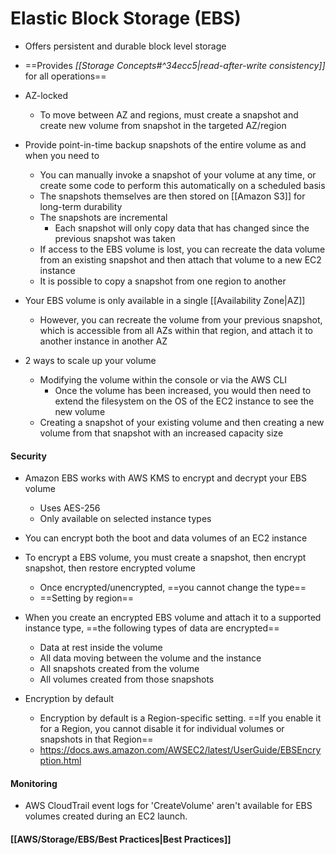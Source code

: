 # Elastic Block Storage (EBS)

- Offers persistent and durable block level storage

- ==Provides *[[Storage Concepts#^34ecc5|read-after-write consistency]]* for all operations==

- AZ-locked
	- To move between AZ and regions, must create a snapshot and create new volume from snapshot in the targeted AZ/region

- Provide point-in-time backup snapshots of the entire volume as and when you need to
	- You can manually invoke a snapshot of your volume at any time, or create some code to perform this automatically on a scheduled basis
	- The snapshots themselves are then stored on [[Amazon S3]] for long-term durability
	- The snapshots are incremental
		- Each snapshot will only copy data that has changed since the previous snapshot was taken
	- If access to the EBS volume is lost, you can recreate the data volume from an existing snapshot and then attach that volume to a new EC2 instance
	- It is possible to copy a snapshot from one region to another

- Your EBS volume is only available in a single [[Availability Zone|AZ]]
	- However, you can recreate the volume from your previous snapshot, which is accessible from all AZs within that region, and attach it to another instance in another AZ

- 2 ways to scale up your volume
	- Modifying the volume within the console or via the AWS CLI
		- Once the volume has been increased, you would then need to extend the filesystem on the OS of the EC2 instance to see the new volume
	- Creating a snapshot of your existing volume and then creating a new volume from that snapshot with an increased capacity size


#### Security

- Amazon EBS works with AWS KMS to encrypt and decrypt your EBS volume
	- Uses AES-256
	- Only available on selected instance types
	
- You can encrypt both the boot and data volumes of an EC2 instance

- To encrypt a EBS volume, you must create a snapshot, then encrypt snapshot, then restore encrypted volume
	- Once encrypted/unencrypted, ==you cannot change the type==
	- ==Setting by region==

- When you create an encrypted EBS volume and attach it to a supported instance type, ==the following types of data are encrypted==
	- Data at rest inside the volume
	- All data moving between the volume and the instance
	- All snapshots created from the volume
	- All volumes created from those snapshots

- Encryption by default
	- Encryption by default is a Region-specific setting. ==If you enable it for a Region, you cannot disable it for individual volumes or snapshots in that Region==
	- https://docs.aws.amazon.com/AWSEC2/latest/UserGuide/EBSEncryption.html


#### Monitoring

- AWS CloudTrail event logs for 'CreateVolume' aren't available for EBS volumes created during an EC2 launch.


#### [[AWS/Storage/EBS/Best Practices|Best Practices]]
